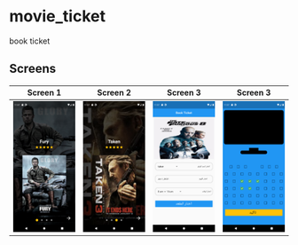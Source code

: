 # movie_ticket
book ticket 
## Screens

|Screen 1| Screen 2| Screen 3|Screen 3|
|:------:|:-------:|:-------:|:-------:|
|![](./Screenshot_1608803844.png)|![](./Screenshot_1608803853.png)|![](./Screenshot_1608803865.png)|![](./Screenshot_1608803880.png)|
